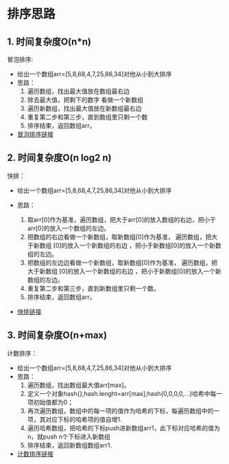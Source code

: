 # 排序思路
## 1. 时间复杂度O(n*n)
冒泡排序:
- 给出一个数组arr=[5,8,68,4,7,25,86,34]对他从小到大排序
- 思路：
    1. 遍历数组，找出最大值放在数组最右边
    2. 除去最大值，把剩下的数字 看做一个新数组
    3. 遍历新数组，找出最大值放在新数组最右边
    4. 重复第二步和第三步，直到数组里只剩一个数
    5. 排序结束，返回数组arr。
- [冒泡排序链接](https://github.com/xingxiaodong1994/blog/blob/master/sort/bubble.html)   
## 2. 时间复杂度O(n log2 n)
快排：
- 给出一个数组arr=[5,8,68,4,7,25,86,34]对他从小到大排序
- 思路：
    1. 取arr[0]作为基准，遍历数组，把大于arr[0]的放入数组的右边，把小于arr[0]的放入一个数组的左边。
    2. 把数组的右边看做一个新数组，取新数组[0]作为基准， 遍历数组，把大于新数组 [0]的放入一个新数组的右边 ，把小于新数组[0]的放入一个新数组的左边。
    3. 把数组的左边边看做一个新数组，取新数组[0]作为基准， 遍历数组，把大于新数组 [0]的放入一个新数组的右边 ，把小于新数组[0]的放入一个新数组的左边。
    4. 重复第二步和第三步，直到新数组里只剩一个数。
    5. 排序结束，返回数组arr。

- <a href="https://github.com/xingxiaodong1994/blog/blob/master/sort/quick.html" target="_blank">快排链接</a> 
## 3. 时间复杂度O(n+max)
计数排序：
- 给出一个数组arr=[5,8,68,4,7,25,86,34]对他从小到大排序
- 思路：
    1. 遍历数组，找出数组最大值arr[max]。
    2. 定义一个对象hash{},hash.lenght=arr[max];hash{0,0,0,0,...}哈希中每一项初始值都为0；
    3. 再次遍历数组，数组中的每一项的值作为哈希的下标，每遍历数组中的一项，其对应下标的哈希项的值自增1.
    4. 遍历哈希数组，把哈希的下标push进新数组arr1，此下标对应哈希的值为n，就push n个下标进入新数组
    5.  排序结束，返回新数组数组arr1.
- [计数排序链接](https://github.com/xingxiaodong1994/blog/blob/master/sort/count.html) 